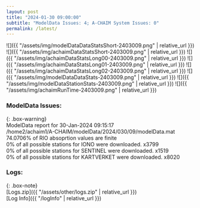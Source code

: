 ```yaml
---
layout: post
title: "2024-01-30 09:00:00"
subtitle: "ModelData Issues: 4; A-CHAIM System Issues: 0"
permalink: /latest/
---
```


![]({{ "/assets/img/modelDataDataStatsShort-2403009.png" | relative_url }})
![]({{ "/assets/img/achaimDataStatsShort-2403009.png" | relative_url }})
![]({{ "/assets/img/achaimDataStatsLong00-2403009.png" | relative_url }})
![]({{ "/assets/img/achaimDataStatsLong01-2403009.png" | relative_url }})
![]({{ "/assets/img/achaimDataStatsLong02-2403009.png" | relative_url }})
![]({{ "/assets/img/modelDataDataStats-2403009.png" | relative_url }})
![]({{ "/assets/img/modelDataStationStats-2403009.png" | relative_url }})
![]({{ "/assets/img/achaimRunTime-2403009.png" | relative_url }})


### ModelData Issues:  
  
{: .box-warning}  
 ModelData report for 30-Jan-2024 09:15:17   
 /home2/achaim1/A-CHAIM/modelData/2024/030/09/modelData.mat   
 74.0706% of RIO absoprtion values are finite   
 0% of all possible stations for IONO were downloaded. x3799   
 0% of all possible stations for SENTINEL were downloaded. x1519   
 0% of all possible stations for KARTVERKET were downloaded. x8020   
  


### Logs:  
  
{: .box-note}  
[Logs.zip]({{ "/assets/other/logs.zip" | relative_url }})  
[Log Info]({{ "/logInfo" | relative_url }})  
